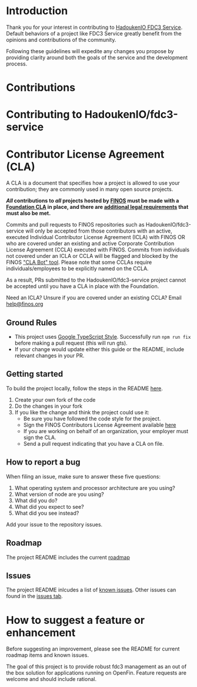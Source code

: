 # Introduction

Thank you for your interest in contributing to [HadoukenIO FDC3 Service](https://github.com/HadoukenIO/). Default behaviors of a project like FDC3 Service greatly benefit from the opinions and contributions of the community.

Following these guidelines will expedite any changes you propose by providing clarity around both the goals of the service and the development process.

# Contributions
# Contributing to HadoukenIO/fdc3-service

# Contributor License Agreement (CLA)
A CLA is a document that specifies how a project is allowed to use your contribution; they are commonly used in many open source projects.

**_All_ contributions to _all_ projects hosted by [FINOS](https://www.finos.org/) must be made with a [Foundation CLA](https://finosfoundation.atlassian.net/wiki/spaces/FINOS/pages/83034172/Contribute)
in place, and there are [additional legal requirements](https://finosfoundation.atlassian.net/wiki/spaces/FINOS/pages/75530375/Legal+Requirements)
that must also be met.**

Commits and pull requests to FINOS repositories such as HadoukenIO/fdc3-service will only be accepted from those contributors with an active, executed Individual Contributor License Agreement (ICLA) with FINOS OR who are covered under an existing and active Corporate Contribution License Agreement (CCLA) executed with FINOS. Commits from individuals not covered under an ICLA or CCLA will be flagged and blocked by the FINOS ["CLA Bot" tool](https://github.com/finos/cla-bot). Please note that some CCLAs require individuals/employees to be explicitly named on the CCLA.

As a result, PRs submitted to the HadoukenIO/fdc3-service project cannot be accepted until you have a CLA in place with the Foundation.

Need an ICLA? Unsure if you are covered under an existing CCLA? Email [help@finos.org](mailto:help@finos.org?subject=CLA)

## Ground Rules
* This project uses [Google TypeScript Style](https://www.npmjs.com/package/gts). Successfully run `npm run fix` before making a pull request (this will run gts).
* If your change would update either this guide or the README, include relevant changes in your PR.

## Getting started
To build the project locally, follow the steps in the README [here](https://github.com/HadoukenIO/fdc3-service#run-locally).
1. Create your own fork of the code
2. Do the changes in your fork
3. If you like the change and think the project could use it:
    * Be sure you have followed the code style for the project.
    * Sign the FINOS Contributors License Agreement available [here](https://www.finos.org/governance)
	* If you are working on behalf of an organization, your employer must sign the CLA.
    * Send a pull request indicating that you have a CLA on file.

## How to report a bug

 When filing an issue, make sure to answer these five questions:

 1. What operating system and processor architecture are you using?
 2. What version of node are you using?
 3. What did you do?
 4. What did you expect to see?
 5. What did you see instead?

Add your issue to the repository issues.

## Roadmap

The project README includes the current [roadmap](https://github.com/HadoukenIO/fdc3-service#roadmap)

## Issues

The project README inlcudes a list of [known issues](https://github.com/HadoukenIO/fdc3-service#known-issues). Other issues can found in the [issues tab](https://github.com/HadoukenIO/fdc3-service/issues).

# How to suggest a feature or enhancement

Before suggesting an improvement, please see the README for current roadmap items and known issues.

The goal of this project is to provide robust fdc3 management as an out of the box solution for applications running on OpenFin. Feature requests are welcome and should include rational.
